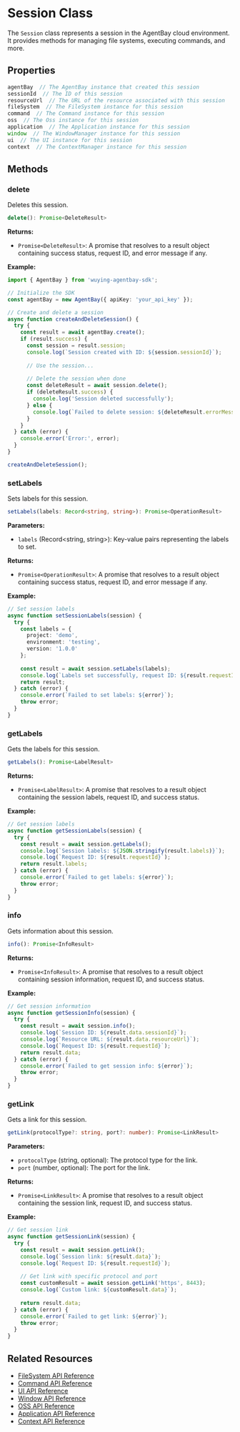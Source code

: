 # Session Class

The `Session` class represents a session in the AgentBay cloud environment. It provides methods for managing file systems, executing commands, and more.

## Properties

```typescript
agentBay  // The AgentBay instance that created this session
sessionId  // The ID of this session
resourceUrl  // The URL of the resource associated with this session
fileSystem  // The FileSystem instance for this session
command  // The Command instance for this session
oss  // The Oss instance for this session
application  // The Application instance for this session
window  // The WindowManager instance for this session
ui  // The UI instance for this session
context  // The ContextManager instance for this session
```

## Methods

### delete

Deletes this session.

```typescript
delete(): Promise<DeleteResult>
```

**Returns:**
- `Promise<DeleteResult>`: A promise that resolves to a result object containing success status, request ID, and error message if any.

**Example:**
```typescript
import { AgentBay } from 'wuying-agentbay-sdk';

// Initialize the SDK
const agentBay = new AgentBay({ apiKey: 'your_api_key' });

// Create and delete a session
async function createAndDeleteSession() {
  try {
    const result = await agentBay.create();
    if (result.success) {
      const session = result.session;
      console.log(`Session created with ID: ${session.sessionId}`);
      
      // Use the session...
      
      // Delete the session when done
      const deleteResult = await session.delete();
      if (deleteResult.success) {
        console.log('Session deleted successfully');
      } else {
        console.log(`Failed to delete session: ${deleteResult.errorMessage}`);
      }
    }
  } catch (error) {
    console.error('Error:', error);
  }
}

createAndDeleteSession();
```

### setLabels

Sets labels for this session.

```typescript
setLabels(labels: Record<string, string>): Promise<OperationResult>
```

**Parameters:**
- `labels` (Record<string, string>): Key-value pairs representing the labels to set.

**Returns:**
- `Promise<OperationResult>`: A promise that resolves to a result object containing success status, request ID, and error message if any.

**Example:**
```typescript
// Set session labels
async function setSessionLabels(session) {
  try {
    const labels = {
      project: 'demo',
      environment: 'testing',
      version: '1.0.0'
    };
    
    const result = await session.setLabels(labels);
    console.log(`Labels set successfully, request ID: ${result.requestId}`);
    return result;
  } catch (error) {
    console.error(`Failed to set labels: ${error}`);
    throw error;
  }
}
```

### getLabels

Gets the labels for this session.

```typescript
getLabels(): Promise<LabelResult>
```

**Returns:**
- `Promise<LabelResult>`: A promise that resolves to a result object containing the session labels, request ID, and success status.

**Example:**
```typescript
// Get session labels
async function getSessionLabels(session) {
  try {
    const result = await session.getLabels();
    console.log(`Session labels: ${JSON.stringify(result.labels)}`);
    console.log(`Request ID: ${result.requestId}`);
    return result.labels;
  } catch (error) {
    console.error(`Failed to get labels: ${error}`);
    throw error;
  }
}
```

### info

Gets information about this session.

```typescript
info(): Promise<InfoResult>
```

**Returns:**
- `Promise<InfoResult>`: A promise that resolves to a result object containing session information, request ID, and success status.

**Example:**
```typescript
// Get session information
async function getSessionInfo(session) {
  try {
    const result = await session.info();
    console.log(`Session ID: ${result.data.sessionId}`);
    console.log(`Resource URL: ${result.data.resourceUrl}`);
    console.log(`Request ID: ${result.requestId}`);
    return result.data;
  } catch (error) {
    console.error(`Failed to get session info: ${error}`);
    throw error;
  }
}
```

### getLink

Gets a link for this session.

```typescript
getLink(protocolType?: string, port?: number): Promise<LinkResult>
```

**Parameters:**
- `protocolType` (string, optional): The protocol type for the link.
- `port` (number, optional): The port for the link.

**Returns:**
- `Promise<LinkResult>`: A promise that resolves to a result object containing the session link, request ID, and success status.

**Example:**
```typescript
// Get session link
async function getSessionLink(session) {
  try {
    const result = await session.getLink();
    console.log(`Session link: ${result.data}`);
    console.log(`Request ID: ${result.requestId}`);
    
    // Get link with specific protocol and port
    const customResult = await session.getLink('https', 8443);
    console.log(`Custom link: ${customResult.data}`);
    
    return result.data;
  } catch (error) {
    console.error(`Failed to get link: ${error}`);
    throw error;
  }
}
```

## Related Resources

- [FileSystem API Reference](filesystem.md)
- [Command API Reference](command.md)
- [UI API Reference](ui.md)
- [Window API Reference](window.md)
- [OSS API Reference](oss.md)
- [Application API Reference](application.md)
- [Context API Reference](context-manager.md) 